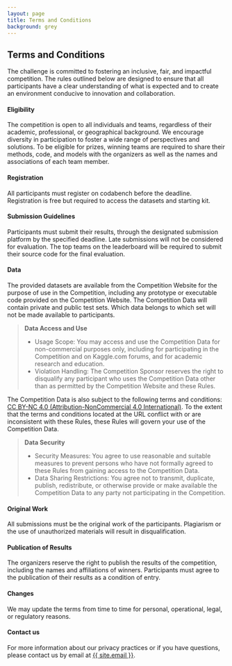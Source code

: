```yaml
---
layout: page
title: Terms and Conditions
background: grey
---
```


<div class="col-lg-12 text-center">
	<h2 class="section-heading text-uppercase">
        Terms and Conditions
    </h2>
</div>

The challenge is committed to fostering an inclusive, fair, and impactful competition. The rules outlined below are
designed to ensure that all participants have a clear understanding of what is expected and to create an environment
conducive to innovation and collaboration.

#### Eligibility

The competition is open to all individuals and teams, regardless of their academic, professional, or
geographical background. We encourage diversity in participation to foster a wide range of perspectives and solutions.
To be eligible for prizes, winning teams are required to share their methods, code, and models with the organizers as
well as the names and associations of each team member.

#### Registration

All participants must register on codabench before the deadline. Registration is free but required to
access the datasets and starting kit.

#### Submission Guidelines

Participants must submit their results, through the designated submission platform by the
specified deadline. Late submissions will not be considered for evaluation. The top teams on the leaderboard will be
required to submit their source code for the final evaluation.

#### Data

The provided datasets are available from the Competition Website for the purpose of use in the Competition,
including any prototype or executable code provided on the Competition Website. The Competition Data will contain
private and public test sets. Which data belongs to which set will not be made available to participants.

<blockquote>

**Data Access and Use**

- Usage Scope: You may access and use the Competition Data for non-commercial purposes only, including for
  participating in the Competition and on Kaggle.com forums, and for academic research and education.
- Violation Handling: The Competition Sponsor reserves the right to disqualify any participant who uses the
  Competition Data other than as permitted by the Competition Website and these Rules.

</blockquote>

The Competition Data is also subject to the following terms and
conditions: [CC BY-NC 4.0 (Attribution-NonCommercial 4.0 International)](https://creativecommons.org/licenses/by-nc/4.0/).
To the extent that the terms and conditions located at the URL conflict with or are inconsistent with these Rules, these
Rules will govern your use of the Competition Data.

<blockquote>

**Data Security**

- Security Measures: You agree to use reasonable and suitable measures to prevent persons who have not formally
  agreed to these Rules from gaining access to the Competition Data.
- Data Sharing Restrictions: You agree not to transmit, duplicate, publish, redistribute, or otherwise provide or
  make available the Competition Data to any party not participating in the Competition.

</blockquote>

#### Original Work

All submissions must be the original work of the participants. Plagiarism or the use of unauthorized
materials will result in disqualification.

#### Publication of Results

The organizers reserve the right to publish the results of the competition, including the names
and affiliations of winners. Participants must agree to the publication of their results as a condition of entry.

#### Changes

We may update the terms from time to time for personal, operational, legal, or regulatory reasons.

#### Contact us

For more information about our privacy practices or if you have questions, please contact us by email
at <a href="{{ site.email }}">{{ site.email }}</a>.
